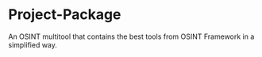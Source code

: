 # Project-Package
An OSINT multitool that contains the best tools from OSINT Framework in a simplified way.
